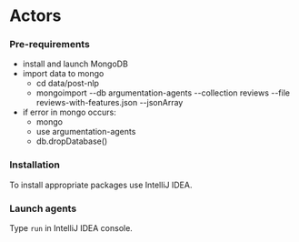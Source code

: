 # Actors

### Pre-requirements

* install and launch MongoDB
* import data to mongo
    * cd data/post-nlp
    * mongoimport --db argumentation-agents --collection reviews --file reviews-with-features.json --jsonArray
* if error in mongo occurs:
    * mongo
    * use argumentation-agents
    * db.dropDatabase()

### Installation

To install appropriate packages use IntelliJ IDEA.

### Launch agents

Type `run` in IntelliJ IDEA console.
